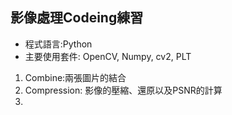 ## 影像處理Codeing練習

* 程式語言:Python
* 主要使用套件: OpenCV, Numpy, cv2, PLT

1. Combine:兩張圖片的結合
2. Compression: 影像的壓縮、還原以及PSNR的計算
3. 
